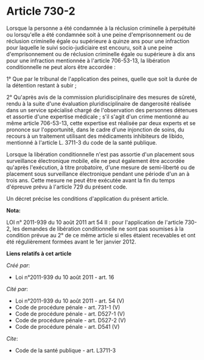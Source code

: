 # Article 730-2

Lorsque la personne a été condamnée à la réclusion criminelle à perpétuité ou lorsqu'elle a été condamnée soit à une peine
d'emprisonnement ou de réclusion criminelle égale ou supérieure à quinze ans pour une infraction pour laquelle le suivi
socio-judiciaire est encouru, soit à une peine d'emprisonnement ou de réclusion criminelle égale ou supérieure à dix ans pour
une infraction mentionnée à l'article 706-53-13, la libération conditionnelle ne peut alors être accordée :

1° Que par le tribunal de l'application des peines, quelle que soit la durée de la détention restant à subir ;

2° Qu'après avis de la commission pluridisciplinaire des mesures de sûreté, rendu à la suite d'une évaluation
pluridisciplinaire de dangerosité réalisée dans un service spécialisé chargé de l'observation des personnes détenues et
assortie d'une expertise médicale ; s'il s'agit d'un crime mentionné au même article 706-53-13, cette expertise est réalisée
par deux experts et se prononce sur l'opportunité, dans le cadre d'une injonction de soins, du recours à un traitement
utilisant des médicaments inhibiteurs de libido, mentionné à l'article L. 3711-3 du code de la santé publique.

Lorsque la libération conditionnelle n'est pas assortie d'un placement sous surveillance électronique mobile, elle ne peut
également être accordée qu'après l'exécution, à titre probatoire, d'une mesure de semi-liberté ou de placement sous
surveillance électronique pendant une période d'un an à trois ans. Cette mesure ne peut être exécutée avant la fin du temps
d'épreuve prévu à l'article 729 du présent code.

Un décret précise les conditions d'application du présent article.

**Nota:**

LOI n° 2011-939 du 10 août 2011 art 54 II : pour l'application de l'article 730-2, les demandes de libération conditionnelle
ne sont pas soumises à la condition prévue au 2° de ce même article si elles étaient recevables et ont été régulièrement
formées avant le 1er janvier 2012.

**Liens relatifs à cet article**

_Créé par_:

  - Loi n°2011-939 du 10 août 2011 - art. 16

_Cité par_:

  - Loi n°2011-939 du 10 août 2011 - art. 54 (V)
  - Code de procédure pénale - art. 731-1 (V)
  - Code de procédure pénale - art. D527-1 (V)
  - Code de procédure pénale - art. D527-2 (V)
  - Code de procédure pénale - art. D541 (V)

_Cite_:

  - Code de la santé publique - art. L3711-3
